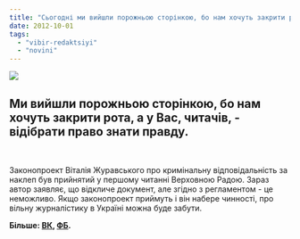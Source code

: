 ```yaml
---
title: "Сьогодні ми вийшли порожньою сторінкою, бо нам хочуть закрити рота!"
date: 2012-10-01
tags: 
  - "vibir-redaktsiyi"
  - "novini"
---
```


[![](https://mpz.brovary.org/wp-content/uploads/2012/09/porozhnya.jpg)](https://mpz.brovary.org/wp-content/uploads/2012/09/porozhnya.jpg)

## **Ми вийшли порожньою сторінкою, бо нам хочуть закрити рота, а у Вас, читачів, - відібрати право знати правду.**

 

Законопроект Віталія Журавського про кримінальну відповідальність за наклеп був прийнятий у першому читанні Верховною Радою. Зараз автор заявляє, що відкличе документ, але згідно з регламентом - це неможливо. Якщо законопроект приймуть і він набере чинності, про вільну журналістику в Україні можна буде забути.

**Більше: [ВК](http://vk.com/naklep), [ФБ](http://www.facebook.com/groups/naklep/).**
